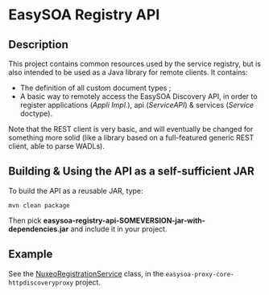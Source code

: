 # EasySOA Registry API

## Description

This project contains common resources used by the service registry, but is also intended to be used as a Java library for remote clients. It contains:

* The definition of all custom document types ;
* A basic way to remotely access the EasySOA Discovery API, in order to register applications (_Appli Impl._), api (_ServiceAPI_) & services (_Service_ doctype).

Note that the REST client is very basic, and will eventually be changed for something more solid (like a library based on a full-featured generic REST client, able to parse WADLs).

## Building & Using the API as a self-sufficient JAR

To build the API as a reusable JAR, type:

`mvn clean package`

Then pick **easysoa-registry-api-SOMEVERSION-jar-with-dependencies.jar** and include it in your project.

## Example

See the [NuxeoRegistrationService](https://github.com/easysoa/EasySOA/blob/master/easysoa-proxy/easysoa-proxy-core/easysoa-proxy-core-httpdiscoveryproxy/src/main/java/com/openwide/easysoa/nuxeo/registration/NuxeoRegistrationService.java) class, in the `easysoa-proxy-core-httpdiscoveryproxy` project.